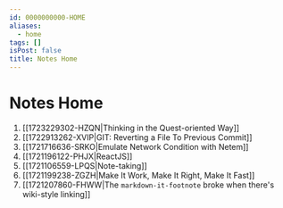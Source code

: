 ```yaml
---
id: 0000000000-HOME
aliases:
  - home
tags: []
isPost: false
title: Notes Home
---
```


# Notes Home

1. [[1723229302-HZQN|Thinking in the Quest-oriented Way]]
1. [[1722913262-XVIP|GIT: Reverting a File To Previous Commit]]
1. [[1721716636-SRKO|Emulate Network Condition with Netem]]
1. [[1721196122-PHJX|ReactJS]]
1. [[1721106559-LPQS|Note-taking]]
1. [[1721199238-ZGZH|Make It Work, Make It Right, Make It Fast]]
1. [[1721207860-FHWW|The `markdown-it-footnote` broke when there's wiki-style linking]]
